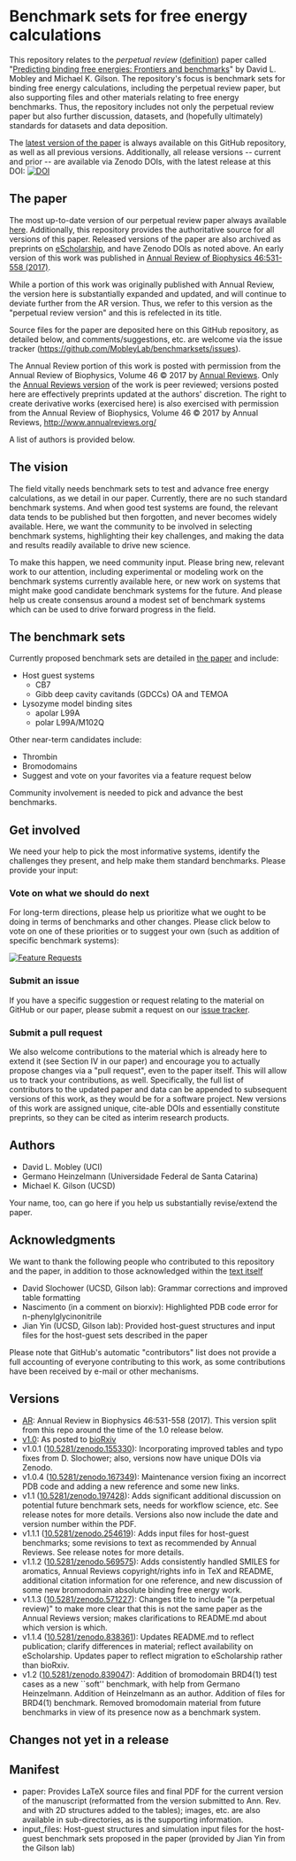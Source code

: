 # Benchmark sets for free energy calculations

This repository relates to the *perpetual review* ([definition](https://arxiv.org/abs/1502.01329)) paper called "[Predicting binding free energies: Frontiers and benchmarks](https://github.com/MobleyLab/benchmarksets/blob/master/paper/benchmarkset.pdf)" by David L. Mobley and Michael K. Gilson.
The repository's focus is benchmark sets for binding free energy calculations, including the perpetual review paper, but also supporting files and other materials relating to free energy benchmarks.
Thus, the repository includes not only the perpetual review paper but also further discussion, datasets, and (hopefully ultimately) standards for datasets and data deposition.

The [latest version of the paper](https://github.com/MobleyLab/benchmarksets/blob/master/paper/benchmarkset.pdf) is always available on this GitHub repository, as well as all previous versions.
Additionally, all release versions -- current and prior -- are available via Zenodo DOIs, with the latest release at this DOI: [![DOI](https://zenodo.org/badge/67898475.svg)](https://zenodo.org/badge/latestdoi/67898475)


## The paper

The most up-to-date version of our perpetual review paper always available [here](https://github.com/MobleyLab/benchmarksets/blob/master/paper/benchmarkset.pdf).
Additionally, this repository provides the authoritative source for all versions of this paper.
Released versions of the paper are also archived as preprints on [eScholarship](http://escholarship.org/uc/item/9p37m6bq), and have Zenodo DOIs as noted above.
An early version of this work was published in [Annual Review of Biophysics 46:531-558 (2017)](https://doi.org/10.1146/annurev-biophys-070816-033654).

While a portion of this work was originally published with Annual Review, the version here is substantially expanded and updated, and will continue to deviate further from the AR version.
Thus, we refer to this version as the "perpetual review version" and this is refelected in its title.

Source files for the paper are deposited here on this GitHub repository, as detailed below, and comments/suggestions, etc. are welcome via the issue tracker (https://github.com/MobleyLab/benchmarksets/issues).

The Annual Review portion of this work is posted with permission from the Annual Review of Biophysics, Volume 46 © 2017 by [Annual Reviews](http://www.annualreviews.org/).
Only the [Annual Reviews version](http://www.annualreviews.org/doi/abs/10.1146/annurev-biophys-070816-033654) of the work is peer reviewed; versions posted here are effectively preprints updated at the authors' discretion.
The right to create derivative works (exercised here) is also exercised with permission from the Annual Review of Biophysics, Volume 46 © 2017 by Annual Reviews, http://www.annualreviews.org/

A list of authors is provided below.


## The vision

The field vitally needs benchmark sets to test and advance free energy calculations, as we detail in our paper. 
Currently, there are no such standard benchmark systems.
And when good test systems are found, the relevant data tends to be published but then forgotten, and never becomes widely available. 
Here, we want the community to be involved in selecting benchmark systems, highlighting their key challenges, and making the data and results readily available to drive new science.

To make this happen, we need community input. 
Please bring new, relevant work to our attention, including experimental or modeling work on the benchmark systems currently available here, or new work on systems that might make good candidate benchmark systems for the future. 
And please help us create consensus around a modest set of benchmark systems which can be used to drive forward progress in the field.


## The benchmark sets

Currently proposed benchmark sets are detailed in [the paper](https://github.com/MobleyLab/benchmarksets/blob/master/paper/benchmarkset.pdf "Benchmark Sets") and include:
* Host guest systems
    * CB7
    * Gibb deep cavity cavitands (GDCCs) OA and TEMOA
* Lysozyme model binding sites
    * apolar L99A
    * polar L99A/M102Q

Other near-term candidates include:
* Thrombin
* Bromodomains
* Suggest and vote on your favorites via a feature request below

Community involvement is needed to pick and advance the best benchmarks.

## Get involved

We need your help to pick the most informative systems, identify the challenges they present, and help make them standard benchmarks. Please provide your input:

### Vote on what we should do next

For long-term directions, please help us prioritize what we ought to be doing in terms of benchmarks and other changes. Please click below to vote on one of these priorities or to suggest your own (such as addition of specific benchmark systems):

[![Feature Requests](http://feathub.com/MobleyLab/benchmarksets?format=svg)](http://feathub.com/MobleyLab/benchmarksets)

### Submit an issue

If you have a specific suggestion or request relating to the material on GitHub or our paper, please submit a request on our [issue tracker](https://github.com/MobleyLab/benchmarksets/issues).

### Submit a pull request

We also welcome contributions to the material which is already here to extend it (see Section IV in our paper) and encourage you to actually propose changes via a "pull request", even to the paper itself. This will allow us to track your contributions, as well. Specifically, the full list of contributors to the updated paper and data can be appended to subsequent versions of this work, as they would be for a software project. New versions of this work are assigned unique, cite-able DOIs and essentially constitute preprints, so they can be cited as interim research products.

## Authors
- David L. Mobley (UCI)
- Germano Heinzelmann (Universidade Federal de Santa Catarina)
- Michael K. Gilson (UCSD)

Your name, too, can go here if you help us substantially revise/extend the paper.


## Acknowledgments

We want to thank the following people who contributed to this repository and the paper, in addition to those acknowledged within the [text itself](https://github.com/MobleyLab/benchmarksets/blob/master/paper/benchmarkset.pdf)

- David Slochower (UCSD, Gilson lab): Grammar corrections and improved table formatting
- Nascimento (in a comment on biorxiv): Highlighted PDB code error for n-phenylglycinonitrile
- Jian Yin (UCSD, Gilson lab): Provided host-guest structures and input files for the host-guest sets described in the paper

Please note that GitHub's automatic "contributors" list does not provide a full accounting of everyone contributing to this work, as some contributions have been received by e-mail or other mechanisms.

## Versions
- [AR](https://doi.org/10.1146/annurev-biophys-070816-033654): Annual Review in Biophysics 46:531-558 (2017). This version split from this repo around the time of the 1.0 release below.
- [v1.0](https://github.com/MobleyLab/benchmarksets/releases/tag/v1.0): As posted to [bioRxiv](http://biorxiv.org/content/early/2016/09/11/074625) 
- v1.0.1 ([10.5281/zenodo.155330](https://doi.org/10.5281/zenodo.15533)): Incorporating improved tables and typo fixes from D. Slochower; also, versions now have unique DOIs via Zenodo.
- v1.0.4 ([10.5281/zenodo.167349](http://doi.org/10.5281/zenodo.167349)): Maintenance version fixing an incorrect PDB code and adding a new reference and some new links.
- v1.1 ([10.5281/zenodo.197428](http://doi.org/10.5281/zenodo.197428)): Adds significant additional discussion on potential future benchmark sets, needs for workflow science, etc. See release notes for more details. Versions also now include the date and version number within the PDF.
- v1.1.1 ([10.5281/zenodo.254619](http://doi.org/10.5281/zenodo.254619)): Adds input files for host-guest benchmarks; some revisions to text as recommended by Annual Reviews. See release notes for more details.
- v1.1.2 ([10.5281/zenodo.569575](http://doi.org/10.5281/zenodo.569575)): Adds consistently handled SMILES for aromatics, Annual Reviews copyright/rights info in TeX and README, additional citation information for one reference, and new discussion of some new bromodomain absolute binding free energy work.
- v1.1.3 ([10.5281/zenodo.571227](http://doi.org/10.5281/zenodo.571227)): Changes title to include "(a perpetual review)" to make more clear that this is not the same paper as the Annual Reviews version; makes clarifications to README.md about which version is which.
- v1.1.4 ([10.5281/zenodo.838361](http://doi.org/10.5281/zenodo.838361)): Updates README.md to reflect publication; clarify differences in material; reflect availability on eScholarship. Updates paper to reflect migration to eScholarship rather than bioRxiv. 
- v1.2 ([10.5281/zenodo.839047](http://doi.org/10.5281/zenodo.839047)): Addition of bromodomain BRD4(1) test cases as a new ``soft'' benchmark, with help from Germano Heinzelmann. Addition of Heinzelmann as an author. Addition of files for BRD4(1) benchmark. Removed bromodomain material from future benchmarks in view of its presence now as a benchmark system.

## Changes not yet in a release

## Manifest

* paper: Provides LaTeX source files and final PDF for the current version of the manuscript (reformatted from the version submitted to Ann. Rev. and with 2D structures added to the tables); images, etc. are also available in sub-directories, as is the supporting information.
* input_files: Host-guest structures and simulation input files for the host-guest benchmark sets proposed in the paper (provided by Jian Yin from the Gilson lab)
